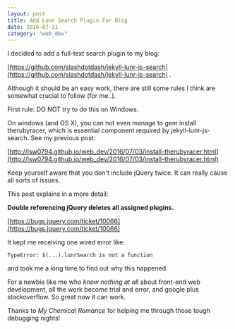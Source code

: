 ```yaml
---
layout: post
title: Add Lunr Search Plugin For Blog
date: 2016-07-31
category: "web_dev"
---
```


I decided to add a full-text search plugin to my blog:

[https://github.com/slashdotdash/jekyll-lunr-js-search](https://github.com/slashdotdash/jekyll-lunr-js-search) .

Although it should be an easy work, there are still some rules I think are somewhat crucial to follow (for me..).

First rule: DO NOT try to do this on Windows.

On windows (and OS X), you can not even manage to gem install therubyracer, which is essential component required by jekyll-lunr-js-search. 
See my previous post: 

[http://lsw0794.github.io/web_dev/2016/07/03/install-therubyracer.html](http://lsw0794.github.io/web_dev/2016/07/03/install-therubyracer.html)

Keep yourself aware that you don't include jQuery twice. It can really cause all sorts of issues.

This post explains in a more detail: 

**Double referencing jQuery deletes all assigned plugins.**

[https://bugs.jquery.com/ticket/10066](https://bugs.jquery.com/ticket/10066)

It kept me receiving one wired error like:

```
TypeError: $(...).lunrSearch is not a function
```

and took me a long time to find out why this happened.

For a newbie like me who *know nothing at all* about front-end web development, 
all the work become trial and error, and google plus stackoverflow. So great now it can work.

Thanks to *My Chemical Romance* for helping me through those tough debugging nights!